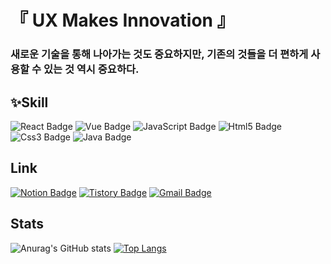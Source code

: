 # 『 UX Makes Innovation 』
### 새로운 기술을 통해 나아가는 것도 중요하지만, 기존의 것들을 더 편하게 사용할 수 있는 것 역시 중요하다.

## ✨Skill<br>
![React Badge](https://img.shields.io/badge/React-61DAFB?style=flat&logo=React&logoColor=white)
![Vue Badge](https://img.shields.io/badge/Vue.JS-4CAF50?style=flat&logo=Vue.JS&logoColor=white)
![JavaScript Badge](https://img.shields.io/badge/JavaScript-FFEE58?style=flat&logo=JavaScript&logoColor=white)
![Html5 Badge](https://img.shields.io/badge/Html5-F04A27?style=flat&logo=Html5&logoColor=white)
![Css3 Badge](https://img.shields.io/badge/Css3-2375C2?style=flat&logo=Css3&logoColor=white)
![Java Badge](https://img.shields.io/badge/Java-FF7F00?style=flat&logo=Javat&logoColor=white)

## Link
[![Notion Badge](https://img.shields.io/badge/Notion-000000?style=flat-square&logo=Notion&link=https://www.notion.so/fdbdf580ed75451dbff1a8bdab8bb747)](https://www.notion.so/fdbdf580ed75451dbff1a8bdab8bb747)
[![Tistory Badge](https://img.shields.io/badge/Tistory-FF4500?style=flat-square&logo=Tistory&link=https://0is-2y.tistory.com)](https://0is-2y.tistory.com)
[![Gmail Badge](https://img.shields.io/badge/Gmail-d14836?style=flat-square&logo=Gmail&logoColor=white&link=mailto:lgh509@gmail.com)](mailto:lgh509@gmail.com)

## Stats
![Anurag's GitHub stats](https://github-readme-stats.vercel.app/api?username=GunHoi&show_icons=true&theme=radical)
[![Top Langs](https://github-readme-stats.vercel.app/api/top-langs/?username=GunHoi&hide=C,C%2B%2B)](https://github.com/anuraghazra/github-readme-stats)

<!---
GunHoi/GunHoi is a ✨ special ✨ repository because its `README.md` (this file) appears on your GitHub profile.
You can click the Preview link to take a look at your changes.
--->
